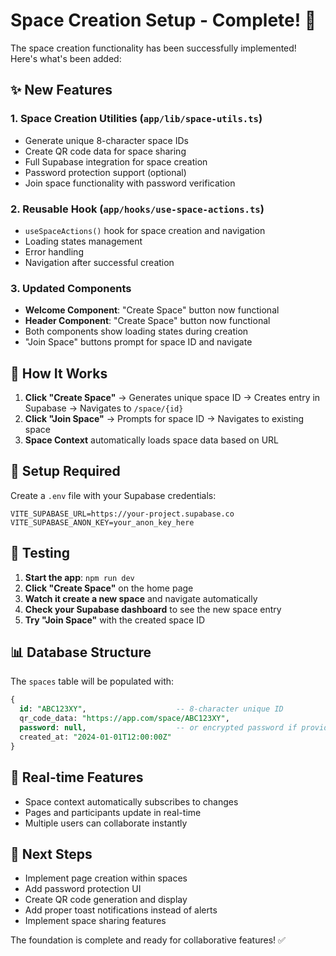 # Space Creation Setup - Complete! 🎉

The space creation functionality has been successfully implemented! Here's what's been added:

## ✨ **New Features**

### 1. **Space Creation Utilities** (`app/lib/space-utils.ts`)

- Generate unique 8-character space IDs
- Create QR code data for space sharing
- Full Supabase integration for space creation
- Password protection support (optional)
- Join space functionality with password verification

### 2. **Reusable Hook** (`app/hooks/use-space-actions.ts`)

- `useSpaceActions()` hook for space creation and navigation
- Loading states management
- Error handling
- Navigation after successful creation

### 3. **Updated Components**

- **Welcome Component**: "Create Space" button now functional
- **Header Component**: "Create Space" button now functional
- Both components show loading states during creation
- "Join Space" buttons prompt for space ID and navigate

## 🚀 **How It Works**

1. **Click "Create Space"** → Generates unique space ID → Creates entry in Supabase → Navigates to `/space/{id}`
2. **Click "Join Space"** → Prompts for space ID → Navigates to existing space
3. **Space Context** automatically loads space data based on URL

## 🔧 **Setup Required**

Create a `.env` file with your Supabase credentials:

```env
VITE_SUPABASE_URL=https://your-project.supabase.co
VITE_SUPABASE_ANON_KEY=your_anon_key_here
```

## 🧪 **Testing**

1. **Start the app**: `npm run dev`
2. **Click "Create Space"** on the home page
3. **Watch it create a new space** and navigate automatically
4. **Check your Supabase dashboard** to see the new space entry
5. **Try "Join Space"** with the created space ID

## 📊 **Database Structure**

The `spaces` table will be populated with:

```sql
{
  id: "ABC123XY",                    -- 8-character unique ID
  qr_code_data: "https://app.com/space/ABC123XY",
  password: null,                    -- or encrypted password if provided
  created_at: "2024-01-01T12:00:00Z"
}
```

## 🔄 **Real-time Features**

- Space context automatically subscribes to changes
- Pages and participants update in real-time
- Multiple users can collaborate instantly

## 🎯 **Next Steps**

- Implement page creation within spaces
- Add password protection UI
- Create QR code generation and display
- Add proper toast notifications instead of alerts
- Implement space sharing features

The foundation is complete and ready for collaborative features! ✅
